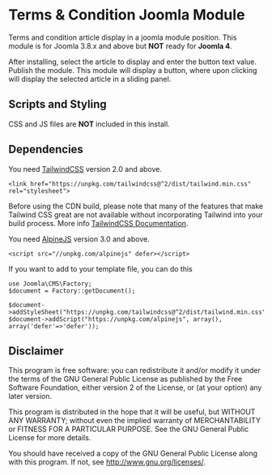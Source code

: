 # Terms & Condition Joomla Module
Terms and condition article display in a joomla module position. This module is for Joomla 3.8.x and above but **NOT** ready for **Joomla 4**.

After installing, select the article to display and enter the button text value. Publish the module. This module will display a button, where upon clicking will display the selected article in a sliding panel.

## Scripts and Styling
CSS and JS files are **NOT** included in this install. 

## Dependencies
You need [TailwindCSS](https://tailwindcss.com/ "TailwindCSS Homepage") version 2.0 and above.

```
<link href="https://unpkg.com/tailwindcss@^2/dist/tailwind.min.css" rel="stylesheet">
```
Before using the CDN build, please note that many of the features that make Tailwind CSS great are not available without incorporating Tailwind into your build process. More info [TailwindCSS Documentation](https://tailwindcss.com/docs/installation/ "TailwindCSS Documentation").

You need [AlpineJS](https://alpinejs.dev/ "AlpineJS Homepage") version 3.0 and above.

```
<script src="//unpkg.com/alpinejs" defer></script>
```

If you want to add to your template file, you can do this

```
use Joomla\CMS\Factory;
$document = Factory::getDocument();

$document->addStyleSheet("https://unpkg.com/tailwindcss@^2/dist/tailwind.min.css");
$document->addScript("https://unpkg.com/alpinejs", array(), array('defer'=>'defer'));
```

## Disclaimer

This program is free software: you can redistribute it and/or modify it under the terms of the GNU General Public License as published by the Free Software Foundation, either version 2 of the License, or (at your option) any later version.

This program is distributed in the hope that it will be useful, but WITHOUT ANY WARRANTY; without even the implied warranty of MERCHANTABILITY or FITNESS FOR A PARTICULAR PURPOSE. See the GNU General Public License for more details.

You should have received a copy of the GNU General Public License along with this program. If not, see http://www.gnu.org/licenses/.

